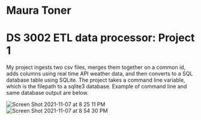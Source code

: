 # Maura Toner
# DS 3002 ETL data processor: Project 1

My project ingests two csv files, merges them together on a common id, adds columns using real time API weather data, and then converts to a SQL database table using SQLite.
The project takes a command line variable, which is the filepath to a sqlite3 database. Example of command line and same database output are below.

![Screen Shot 2021-11-07 at 8 25 11 PM](https://user-images.githubusercontent.com/57843918/140674080-2dcdfb89-9cef-4d2f-bc14-df387df767fa.png)
![Screen Shot 2021-11-07 at 8 54 30 PM](https://user-images.githubusercontent.com/57843918/140674085-4acfc696-65ce-401b-a205-fc7bf3acbf1c.png)
